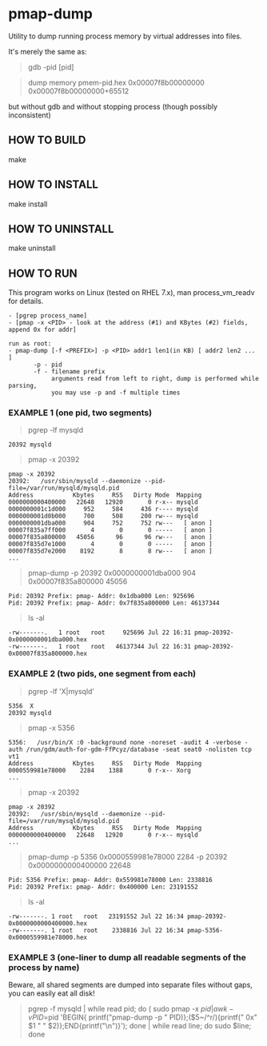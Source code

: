 # pmap-dump

Utility to dump running process memory by virtual addresses into files.

It's merely the same as:

> gdb -pid [pid]

>  dump memory pmem-pid.hex 0x00007f8b00000000 0x00007f8b00000000+65512

but without gdb and without stopping process (though possibly inconsistent)
  
## HOW TO BUILD

make

## HOW TO INSTALL

make install

## HOW TO UNINSTALL

make uninstall
  
## HOW TO RUN

This program works on Linux (tested on RHEL 7.x), man process_vm_readv for details.
```
- [pgrep process_name]
- [pmap -x <PID> - look at the address (#1) and KBytes (#2) fields, append 0x for addr]

run as root:
- pmap-dump [-f <PREFIX>] -p <PID> addr1 len1(in KB) [ addr2 len2 ... ]
       -p - pid
       -f - filename prefix
            arguments read from left to right, dump is performed while parsing, 
            you may use -p and -f multiple times
```
    
### EXAMPLE 1 (one pid, two segments)

>  pgrep -lf mysqld
```
20392 mysqld
```

> pmap -x 20392
```
pmap -x 20392
20392:   /usr/sbin/mysqld --daemonize --pid-file=/var/run/mysqld/mysqld.pid
Address           Kbytes     RSS   Dirty Mode  Mapping
0000000000400000   22648   12920       0 r-x-- mysqld
0000000001c1d000     952     584     436 r---- mysqld
0000000001d0b000     700     508     200 rw--- mysqld
0000000001dba000     904     752     752 rw---   [ anon ]
00007f835a7ff000       4       0       0 -----   [ anon ]
00007f835a800000   45056      96      96 rw---   [ anon ]
00007f835d7e1000       4       0       0 -----   [ anon ]
00007f835d7e2000    8192       8       8 rw---   [ anon ]
...
```

 > pmap-dump -p 20392 0x0000000001dba000 904 0x00007f835a800000 45056
```
Pid: 20392 Prefix: pmap- Addr: 0x1dba000 Len: 925696
Pid: 20392 Prefix: pmap- Addr: 0x7f835a800000 Len: 46137344
```
> ls -al
```
-rw-------.   1 root   root     925696 Jul 22 16:31 pmap-20392-0x0000000001dba000.hex
-rw-------.   1 root   root   46137344 Jul 22 16:31 pmap-20392-0x00007f835a800000.hex
```
### EXAMPLE 2 (two pids, one segment from each)

> pgrep -lf 'X|mysqld'
```
5356  X
20392 mysqld
```

> pmap -x 5356
```
5356:   /usr/bin/X :0 -background none -noreset -audit 4 -verbose -auth /run/gdm/auth-for-gdm-FfPcyz/database -seat seat0 -nolisten tcp vt1
Address           Kbytes     RSS   Dirty Mode  Mapping
0000559981e78000    2284    1388       0 r-x-- Xorg
...
```

> pmap -x 20392
```
pmap -x 20392
20392:   /usr/sbin/mysqld --daemonize --pid-file=/var/run/mysqld/mysqld.pid
Address           Kbytes     RSS   Dirty Mode  Mapping
0000000000400000   22648   12920       0 r-x-- mysqld
...
```
> pmap-dump -p 5356 0x0000559981e78000 2284 -p 20392 0x0000000000400000 22648
```
Pid: 5356 Prefix: pmap- Addr: 0x559981e78000 Len: 2338816
Pid: 20392 Prefix: pmap- Addr: 0x400000 Len: 23191552
```

> ls -al
```
-rw-------. 1 root   root   23191552 Jul 22 16:34 pmap-20392-0x0000000000400000.hex
-rw-------. 1 root   root    2338816 Jul 22 16:34 pmap-5356-0x0000559981e78000.hex
```

### EXAMPLE 3 (one-liner to dump all readable segments of the process by name)
Beware, all shared segments are dumped into separate files without gaps, you can easily eat all disk!

> pgrep -f mysqld | while read pid; do ( sudo pmap -x $pid | awk -vPID=$pid 'BEGIN{ printf(\"pmap-dump -p \" PID)};(\$5~/^r/){printf(\" 0x\" \$1 \" \" \$2)};END{printf(\"\\n\")}'); done | while read line; do sudo $line; done

